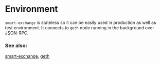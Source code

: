 # Environment

`smart-exchange` is stateless so it can be easily used in production as well as test environment. It connects to `geth` node running in the background over JSON-RPC.

### See also:

[smart-exchange](https://github.com/ethchange/smart-exchange), [geth](https://github.com/ethereum/go-ethereum)
